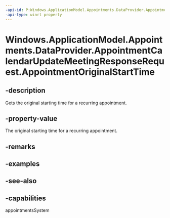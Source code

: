 ```yaml
---
-api-id: P:Windows.ApplicationModel.Appointments.DataProvider.AppointmentCalendarUpdateMeetingResponseRequest.AppointmentOriginalStartTime
-api-type: winrt property
---
```


<!-- Property syntax
public Windows.Foundation.IReference<Windows.Foundation.DateTime> AppointmentOriginalStartTime { get; }
-->

# Windows.ApplicationModel.Appointments.DataProvider.AppointmentCalendarUpdateMeetingResponseRequest.AppointmentOriginalStartTime

## -description
Gets the original starting time for a recurring appointment.

## -property-value
The original starting time for a recurring appointment.

## -remarks

## -examples

## -see-also

## -capabilities
appointmentsSystem
